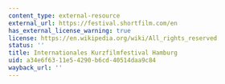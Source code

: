 ```yaml
---
content_type: external-resource
external_url: https://festival.shortfilm.com/en
has_external_license_warning: true
license: https://en.wikipedia.org/wiki/All_rights_reserved
status: ''
title: Internationales Kurzfilmfestival Hamburg
uid: a34e6f63-11e5-4290-b6cd-40514daa9c84
wayback_url: ''
---
```

